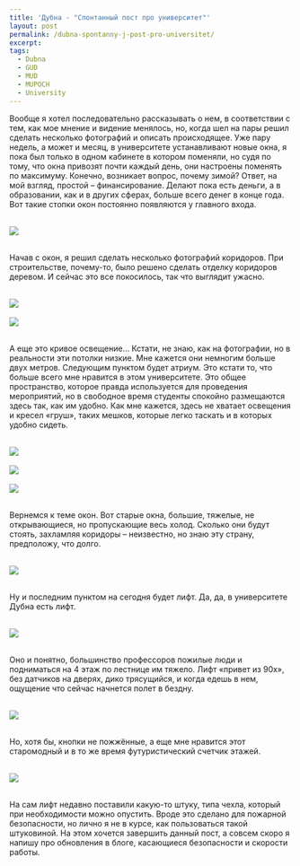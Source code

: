 ```yaml
---
title: 'Дубна - "Спонтанный пост про университет"'
layout: post
permalink: /dubna-spontanny-j-post-pro-universitet/
excerpt:
tags:
  - Dubna
  - GUD
  - MUD
  - MUPOCH
  - University
---
```

Вообще я хотел последовательно рассказывать о нем, в соответствии с тем, как мое мнение и видение менялось, но, когда шел на пары решил сделать несколько фотографий и описать происходящее.
Уже пару недель, а может и месяц, в университете устанавливают новые окна, я пока был только в одном кабинете в котором поменяли, но судя по тому, что окна привозят почти каждый день, они настроены поменять по максимуму. Конечно, возникает вопрос, почему зимой? Ответ, на мой взгляд, простой – финансирование. Делают пока есть деньги, а в образовании, как и в других сферах, больше всего денег в конце года.
Вот такие стопки окон постоянно появляются у главного входа.

<br>
<img src="https://farm1.staticflickr.com/601/21642724742_ec9ea752b6_o.jpg">
<br>
<br>

Начав с окон, я решил сделать несколько фотографий коридоров. При строительстве, почему-то, было решено сделать отделку коридоров деревом. И сейчас это все покосилось, так что выглядит ужасно.

<br>
<img src="https://farm1.staticflickr.com/673/21466260178_43b19e11a9_o.jpg">
<br>

<br>
<img src="https://farm1.staticflickr.com/759/21466171280_c66bf06b19_o.jpg">
<br>
<br>

А еще это кривое освещение... Кстати, не знаю, как на фотографии, но в реальности эти потолки низкие. Мне кажется они немногим больше двух метров.
Следующим пунктом будет атриум. Это кстати то, что больше всего мне нравится в этом университете. Это общее пространство, которое правда используется для проведения мероприятий, но в свободное время студенты спокойно размещаются здесь так, как им удобно. Как мне кажется, здесь не хватает освещения и кресел «груш», таких мешков, которые легко таскать и в которых удобно сидеть.

<br>
<img src="https://farm1.staticflickr.com/569/21628042446_20da6cd7a8_o.jpg">
<br>

<br>
<img src="https://farm1.staticflickr.com/670/21654127915_f23c3c2f57_o.jpg">
<br>

<br>
<img src="https://farm6.staticflickr.com/5688/21467269919_5b5b6ffc6f_o.jpg">
<br>
<br>

Вернемся к теме окон. Вот старые окна, большие, тяжелые, не открывающиеся, но пропускающие весь холод. Сколько они будут стоять, захламляя коридоры – неизвестно, но знаю эту страну, предположу, что долго.

<br>
<img src="https://farm1.staticflickr.com/722/21466277118_6e410341ba_o.jpg">
<br>
<br>

Ну и последним пунктом на сегодня будет лифт. Да, да, в университете Дубна есть лифт.

<br>
<img src="https://farm6.staticflickr.com/5641/21031429104_6536a9f00b_o.jpg">
<br>
<br>

Оно и понятно, большинство профессоров пожилые люди и подниматься на 4 этаж по лестнице им тяжело. Лифт «привет из 90х», без датчиков на дверях, дико трясущийся, и когда едешь в нем, ощущение что сейчас начнется полет в бездну.

<br>
<img src="https://farm6.staticflickr.com/5720/21466269758_ba0dfc9554_o.jpg">
<br>
<br>

Но, хотя бы, кнопки не пожжённые, а еще мне нравится этот старомодный и в то же время футуристический счетчик этажей.

<br>
<img src="https://farm6.staticflickr.com/5759/21628025866_b680426668_o.jpg">
<br>
<br>

На сам лифт недавно поставили какую-то штуку, типа чехла, который при необходимости можно опустить. Вроде это сделано для пожарной безопасности, но лично я не в курсе, как пользоваться такой штуковиной.
На этом хочется завершить данный пост, а совсем скоро я напишу про обновления в блоге, касающиеся безопасности и скорости работы.
